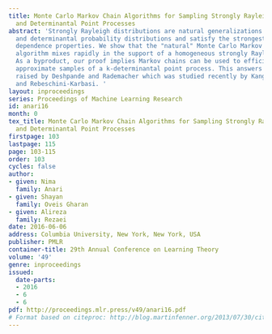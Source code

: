 ```yaml
---
title: Monte Carlo Markov Chain Algorithms for Sampling Strongly Rayleigh Distributions
  and Determinantal Point Processes
abstract: 'Strongly Rayleigh distributions are natural generalizations of product
  and determinantal probability distributions and satisfy the strongest form of negative
  dependence properties. We show that the "natural" Monte Carlo Markov Chain (MCMC)
  algorithm mixes rapidly in the support of a homogeneous strongly Rayleigh distribution.
  As a byproduct, our proof implies Markov chains can be used to efficiently generate
  approximate samples of a k-determinantal point process. This answers an open question
  raised by Deshpande and Rademacher which was studied recently by Kang, Li-Jegelka-Sra,
  and Rebeschini-Karbasi. '
layout: inproceedings
series: Proceedings of Machine Learning Research
id: anari16
month: 0
tex_title: Monte Carlo Markov Chain Algorithms for Sampling Strongly Rayleigh Distributions
  and Determinantal Point Processes
firstpage: 103
lastpage: 115
page: 103-115
order: 103
cycles: false
author:
- given: Nima
  family: Anari
- given: Shayan
  family: Oveis Gharan
- given: Alireza
  family: Rezaei
date: 2016-06-06
address: Columbia University, New York, New York, USA
publisher: PMLR
container-title: 29th Annual Conference on Learning Theory
volume: '49'
genre: inproceedings
issued:
  date-parts:
  - 2016
  - 6
  - 6
pdf: http://proceedings.mlr.press/v49/anari16.pdf
# Format based on citeproc: http://blog.martinfenner.org/2013/07/30/citeproc-yaml-for-bibliographies/
---
```

